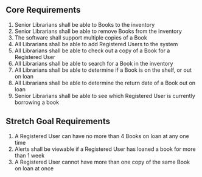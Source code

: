 ## Core Requirements
1. Senior Librarians shall be able to Books to the inventory
2. Senior Librarians shall be able to remove Books from the inventory
3. The software shall support multiple copies of a Book
4. All Librarians shall be able to add Registered Users to the system
5. All Librarians shall be able to check out a copy of a Book for a Registered User
6. All Librarians shall be able to search for a Book in the inventory
7. All Librarians shall be able to determine if a Book is on the shelf, or out on loan
8. All Librarians shall be able to determine the return date of a Book out on loan
9. Senior Librarians shall be able to see which Registered User is currently borrowing a book

## Stretch Goal Requirements
1. A Registered User can have no more than 4 Books on loan at any one time
2. Alerts shall be viewable if a Registered User has loaned a book for more than 1 week
3. A Registered User cannot have more than one copy of the same Book on loan at once
